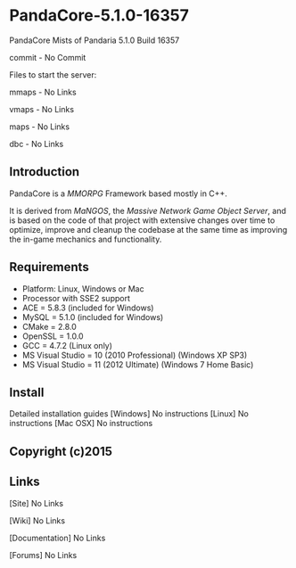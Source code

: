 PandaCore-5.1.0-16357
=====================

PandaCore Mists of Pandaria 5.1.0 Build 16357

commit - No Commit


Files to start the server:

mmaps - No Links

vmaps - No Links

maps - No Links

dbc - No Links


## Introduction

PandaCore is a *MMORPG* Framework based mostly in C++.

It is derived from *MaNGOS*, the *Massive Network Game Object Server*, and is
based on the code of that project with extensive changes over time to optimize,
improve and cleanup the codebase at the same time as improving the in-game
mechanics and functionality.


## Requirements

+ Platform: Linux, Windows or Mac
+ Processor with SSE2 support
+ ACE = 5.8.3 (included for Windows)
+ MySQL = 5.1.0 (included for Windows)
+ CMake = 2.8.0
+ OpenSSL = 1.0.0
+ GCC = 4.7.2 (Linux only)
+ MS Visual Studio = 10 (2010 Professional) (Windows XP SP3)
+ MS Visual Studio = 11 (2012 Ultimate) (Windows 7 Home Basic)


## Install

Detailed installation guides
[Windows] No instructions
[Linux] No instructions
[Mac OSX] No instructions


## Copyright (c)2015


## Links

[Site] No Links

[Wiki] No Links

[Documentation] No Links

[Forums] No Links
